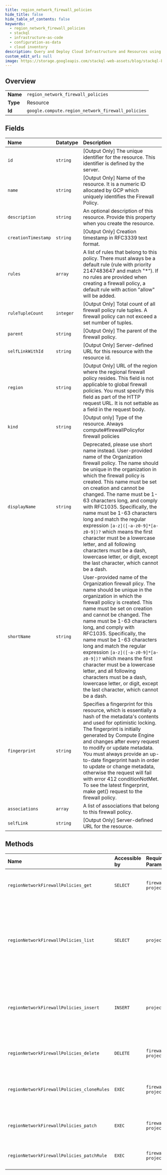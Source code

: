 ```yaml
---
title: region_network_firewall_policies
hide_title: false
hide_table_of_contents: false
keywords:
  - region_network_firewall_policies
  - stackql
  - infrastructure-as-code
  - configuration-as-data
  - cloud inventory
description: Query and Deploy Cloud Infrastructure and Resources using SQL
custom_edit_url: null
image: https://storage.googleapis.com/stackql-web-assets/blog/stackql-blog-post-featured-image.png
---
```

  
    

## Overview
<table><tbody>
<tr><td><b>Name</b></td><td><code>region_network_firewall_policies</code></td></tr>
<tr><td><b>Type</b></td><td>Resource</td></tr>
<tr><td><b>Id</b></td><td><code>google.compute.region_network_firewall_policies</code></td></tr>
</tbody></table>

## Fields
| Name | Datatype | Description |
|:-----|:---------|:------------|
| `id` | `string` | [Output Only] The unique identifier for the resource. This identifier is defined by the server. |
| `name` | `string` | [Output Only] Name of the resource. It is a numeric ID allocated by GCP which uniquely identifies the Firewall Policy. |
| `description` | `string` | An optional description of this resource. Provide this property when you create the resource. |
| `creationTimestamp` | `string` | [Output Only] Creation timestamp in RFC3339 text format. |
| `rules` | `array` | A list of rules that belong to this policy. There must always be a default rule (rule with priority 2147483647 and match "*"). If no rules are provided when creating a firewall policy, a default rule with action "allow" will be added. |
| `ruleTupleCount` | `integer` | [Output Only] Total count of all firewall policy rule tuples. A firewall policy can not exceed a set number of tuples. |
| `parent` | `string` | [Output Only] The parent of the firewall policy. |
| `selfLinkWithId` | `string` | [Output Only] Server-defined URL for this resource with the resource id. |
| `region` | `string` | [Output Only] URL of the region where the regional firewall policy resides. This field is not applicable to global firewall policies. You must specify this field as part of the HTTP request URL. It is not settable as a field in the request body. |
| `kind` | `string` | [Output only] Type of the resource. Always compute#firewallPolicyfor firewall policies |
| `displayName` | `string` | Deprecated, please use short name instead. User-provided name of the Organization firewall policy. The name should be unique in the organization in which the firewall policy is created. This name must be set on creation and cannot be changed. The name must be 1-63 characters long, and comply with RFC1035. Specifically, the name must be 1-63 characters long and match the regular expression `[a-z]([-a-z0-9]*[a-z0-9])?` which means the first character must be a lowercase letter, and all following characters must be a dash, lowercase letter, or digit, except the last character, which cannot be a dash. |
| `shortName` | `string` | User-provided name of the Organization firewall plicy. The name should be unique in the organization in which the firewall policy is created. This name must be set on creation and cannot be changed. The name must be 1-63 characters long, and comply with RFC1035. Specifically, the name must be 1-63 characters long and match the regular expression `[a-z]([-a-z0-9]*[a-z0-9])?` which means the first character must be a lowercase letter, and all following characters must be a dash, lowercase letter, or digit, except the last character, which cannot be a dash. |
| `fingerprint` | `string` | Specifies a fingerprint for this resource, which is essentially a hash of the metadata's contents and used for optimistic locking. The fingerprint is initially generated by Compute Engine and changes after every request to modify or update metadata. You must always provide an up-to-date fingerprint hash in order to update or change metadata, otherwise the request will fail with error 412 conditionNotMet. To see the latest fingerprint, make get() request to the firewall policy. |
| `associations` | `array` | A list of associations that belong to this firewall policy. |
| `selfLink` | `string` | [Output Only] Server-defined URL for the resource. |
## Methods
| Name | Accessible by | Required Params | Description |
|:-----|:--------------|:----------------|:------------|
| `regionNetworkFirewallPolicies_get` | `SELECT` | `firewallPolicy, project, region` | Returns the specified network firewall policy. |
| `regionNetworkFirewallPolicies_list` | `SELECT` | `project, region` | Lists all the network firewall policies that have been configured for the specified project in the given region. |
| `regionNetworkFirewallPolicies_insert` | `INSERT` | `project, region` | Creates a new network firewall policy in the specified project and region. |
| `regionNetworkFirewallPolicies_delete` | `DELETE` | `firewallPolicy, project, region` | Deletes the specified network firewall policy. |
| `regionNetworkFirewallPolicies_cloneRules` | `EXEC` | `firewallPolicy, project, region` | Copies rules to the specified network firewall policy. |
| `regionNetworkFirewallPolicies_patch` | `EXEC` | `firewallPolicy, project, region` | Patches the specified network firewall policy. |
| `regionNetworkFirewallPolicies_patchRule` | `EXEC` | `firewallPolicy, project, region` | Patches a rule of the specified priority. |
